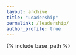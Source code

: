 ```yaml
---
layout: archive
title: "Leadership"
permalink: /leadership/
author_profile: true
---
```


{% include base_path %}
